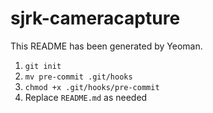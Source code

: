 # sjrk-cameracapture

This README has been generated by Yeoman.

1. `git init`
2. `mv pre-commit .git/hooks`
3. `chmod +x .git/hooks/pre-commit`
4. Replace `README.md` as needed
